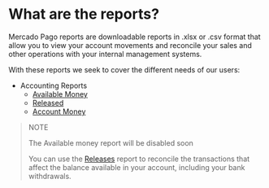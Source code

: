 # What are the reports?

Mercado Pago reports are downloadable reports in .xlsx or .csv format that allow you to view your account movements and reconcile your sales and other operations with your internal management systems.

With these reports we seek to cover the different needs of our users:

* Accounting Reports
    + [Available Money](https://www.mercadopago[FAKER][URL][DOMAIN]/developers/en/guides/manage-account/reports/available-money/introduction)
    + [Released](https://www.mercadopago[FAKER][URL][DOMAIN]/developers/en/guides/manage-account/reports/released-money/introduction)
    + [Account Money](https://www.mercadopago[FAKER][URL][DOMAIN]/developers/en/guides/manage-account/reports/account-money/introduction)

> NOTE
> 
> The Available money report will be disabled soon
> 
> You can use the [Releases](https://www.mercadopago.com.ar/developers/en/guides/manage-account/reports/released-money/introduction) report to reconcile the transactions that affect the balance available in your account, including your bank withdrawals.